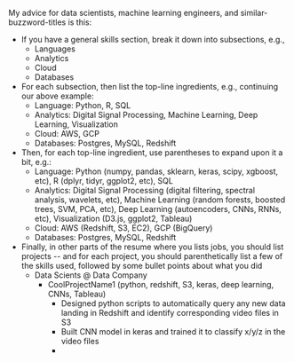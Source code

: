 

My advice for data scientists, machine learning engineers, and similar-buzzword-titles is this:
* If you have a general skills section, break it down into subsections, e.g.,
  - Languages
  - Analytics
  - Cloud
  - Databases
* For each subsection, then list the top-line ingredients, e.g., continuing our above example:
  - Language: Python, R, SQL
  - Analytics: Digital Signal Processing, Machine Learning, Deep Learning, Visualization
  - Cloud: AWS, GCP
  - Databases: Postgres, MySQL, Redshift
* Then, for each top-line ingredient, use parentheses to expand upon it a bit, e.g.:
  - Language: Python (numpy, pandas, sklearn, keras, scipy, xgboost, etc), R (dplyr, tidyr, ggplot2, etc), SQL
  - Analytics: Digital Signal Processing (digital filtering, spectral analysis, wavelets, etc), Machine Learning (random forests, boosted trees, SVM, PCA, etc), Deep Learning (autoencoders, CNNs, RNNs, etc), Visualization (D3.js, ggplot2, Tableau)
  - Cloud: AWS (Redshift, S3, EC2), GCP (BigQuery)
  - Databases: Postgres, MySQL, Redshift
* Finally, in other parts of the resume where you lists jobs, you should list projects -- and for each project,
  you should parenthetically list a few of the skills used, followed by some bullet points about what you did
  - Data Scients @ Data Company
    * CoolProjectName1 (python, redshift, S3, keras, deep learning, CNNs, Tableau)
      - Designed python scripts to automatically query any new data landing in Redshift and identify 
        corresponding video files in S3
      - Built CNN model in keras and trained it to classify x/y/z in the video files
      - 
